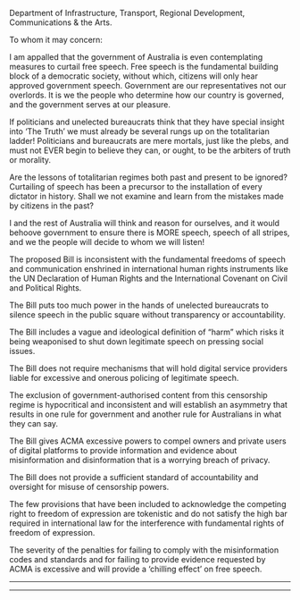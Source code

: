 Department of Infrastructure, Transport, Regional Development, Communications & the Arts.


To whom it may concern:


I am appalled that the government of Australia is even contemplating measures to curtail free speech. Free
speech is the fundamental building block of a democratic society, without which, citizens will only hear
approved government speech. Government are our representatives not our overlords. It is we the people
who determine how our country is governed, and the government serves at our pleasure.

If politicians and unelected bureaucrats think that they have special insight into ‘The Truth’ we must already
be several rungs up on the totalitarian ladder! Politicians and bureaucrats are mere mortals, just like the
plebs, and must not EVER begin to believe they can, or ought, to be the arbiters of truth or morality.

Are the lessons of totalitarian regimes both past and present to be ignored? Curtailing of speech has been a
precursor to the installation of every dictator in history. Shall we not examine and learn from the mistakes
made by citizens in the past?

I and the rest of Australia will think and reason for ourselves, and it would behoove government to ensure
there is MORE speech, speech of all stripes, and we the people will decide to whom we will listen!

The proposed Bill is inconsistent with the fundamental freedoms of speech and communication enshrined in
international human rights instruments like the UN Declaration of Human Rights and the International
Covenant on Civil and Political Rights.

The Bill puts too much power in the hands of unelected bureaucrats to silence speech in the public square
without transparency or accountability.

The Bill includes a vague and ideological definition of “harm” which risks it being weaponised to shut down
legitimate speech on pressing social issues.

The Bill does not require mechanisms that will hold digital service providers liable for excessive and onerous
policing of legitimate speech.

The exclusion of government-authorised content from this censorship regime is hypocritical and inconsistent
and will establish an asymmetry that results in one rule for government and another rule for Australians in
what they can say.

The Bill gives ACMA excessive powers to compel owners and private users of digital platforms to provide
information and evidence about misinformation and disinformation that is a worrying breach of privacy.

The Bill does not provide a sufficient standard of accountability and oversight for misuse of censorship
powers.

The few provisions that have been included to acknowledge the competing right to freedom of expression
are tokenistic and do not satisfy the high bar required in international law for the interference with
fundamental rights of freedom of expression.

The severity of the penalties for failing to comply with the misinformation codes and standards and for failing
to provide evidence requested by ACMA is excessive and will provide a ‘chilling effect’ on free speech.


-----

-----

